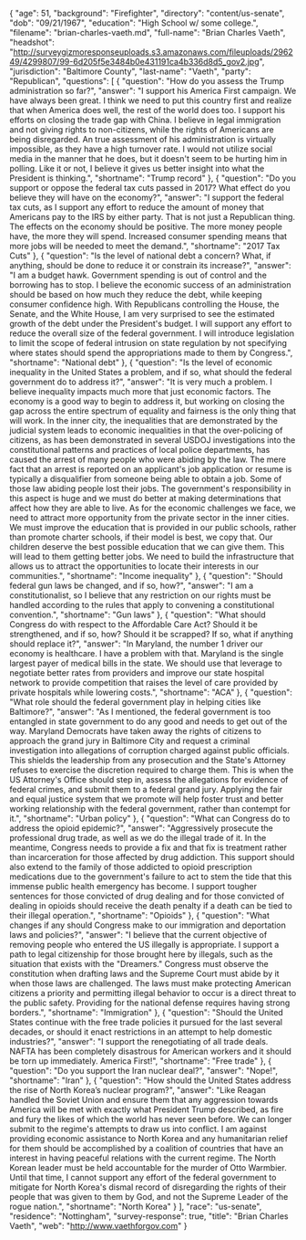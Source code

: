 {
  "age": 51,
  "background": "Firefighter",
  "directory": "content/us-senate",
  "dob": "09/21/1967",
  "education": "High School w/ some college.",
  "filename": "brian-charles-vaeth.md",
  "full-name": "Brian Charles Vaeth",
  "headshot": "http://surveygizmoresponseuploads.s3.amazonaws.com/fileuploads/296249/4299807/99-6d205f5e3484b0e431191ca4b336d8d5_gov2.jpg",
  "jurisdiction": "Baltimore County",
  "last-name": "Vaeth",
  "party": "Republican",
  "questions": [
    {
      "question": "How do you assess the Trump administration so far?",
      "answer": "I support his America First campaign. We have always been great. I think we need to put this country first and realize that when America does well, the rest of the world does too. I support his efforts on closing the trade gap with China. I believe in legal immigration and not giving rights to non-citizens, while the rights of Americans are being disregarded. An true assessment of his administration is virtually impossible, as they have a high turnover rate. I would not utilize social media in the manner that he does, but it doesn't seem to be hurting him in polling. Like it or not, I believe it gives us better insight into what the President is thinking.",
      "shortname": "Trump record"
    },
    {
      "question": "Do you support or oppose the federal tax cuts passed in 2017? What effect do you believe they will have on the economy?",
      "answer": "I support the federal tax cuts, as I support any effort to reduce the amount of money that Americans pay to the IRS by either party. That is not just a Republican thing. The effects on the economy should be positive. The more money people have, the more they will spend. Increased consumer spending means that more jobs will be needed to meet the demand.",
      "shortname": "2017 Tax Cuts"
    },
    {
      "question": "Is the level of national debt a concern? What, if anything, should be done to reduce it or constrain its increase?",
      "answer": "I am a budget hawk. Government spending is out of control and the borrowing has to stop. I believe the economic success of an administration should be based on how much they reduce the debt, while keeping consumer confidence high. With Republicans controlling the House, the Senate, and the White House, I am very surprised to see the estimated growth of the debt under the President's budget. I will support any effort to reduce the overall size of the federal government. I will introduce legislation to limit the scope of federal intrusion on state regulation by not specifying where states should spend the appropriations made to them by Congress.",
      "shortname": "National debt"
    },
    {
      "question": "Is the level of economic inequality in the United States a problem, and if so, what should the federal government do to address it?",
      "answer": "It is very much a problem. I believe inequality impacts much more that just economic factors. The economy is a good way to begin to address it, but working on closing the gap across the entire spectrum of equality and fairness is the only thing that will work. In the inner city, the inequalities that are demonstrated by the judicial system leads to economic inequalities in that the over-policing of citizens, as has been demonstrated in several USDOJ investigations into the constitutional patterns and practices of local police departments, has caused the arrest of many people who were abiding by the law. The mere fact that an arrest is reported on an applicant's job application or resume is typically a disqualifier from someone being able to obtain a job. Some of those law abiding people lost their jobs. The government's responsibility in this aspect is huge and we must do better at making determinations that affect how they are able to live. As for the economic challenges we face, we need to attract more opportunity from the private sector in the inner cities. We must improve the education that is provided in our public schools, rather than promote charter schools, if their model is best, we copy that. Our children deserve the best possible education that we can give them. This will lead to them getting better jobs. We need to build the infrastructure that allows us to attract the opportunities to locate their interests in our communities.",
      "shortname": "Income inequality"
    },
    {
      "question": "Should federal gun laws be changed, and if so, how?",
      "answer": "I am a constitutionalist, so I believe that any restriction on our rights must be handled according to the rules that apply to convening a constitutional convention.",
      "shortname": "Gun laws"
    },
    {
      "question": "What should Congress do with respect to the Affordable Care Act? Should it be strengthened, and if so, how? Should it be scrapped? If so, what if anything should replace it?",
      "answer": "In Maryland, the number 1 driver our economy is healthcare. I have a problem with that. Maryland is the single largest payer of medical bills in the state. We should use that leverage to negotiate better rates from providers and improve our state hospital network to provide competition that raises the level of care provided by private hospitals while lowering costs.",
      "shortname": "ACA"
    },
    {
      "question": "What role should the federal government play in helping cities like Baltimore?",
      "answer": "As I mentioned, the federal government is too entangled in state government to do any good and needs to get out of the way. Maryland Democrats have taken away the rights of citizens to approach the grand jury in Baltimore City and request a criminal investigation into allegations of corruption charged against public officials. This shields the leadership from any prosecution and the State's Attorney refuses to exercise the discretion required to charge them. This is when the US Attorney's Office should step in, assess the allegations for evidence of federal crimes, and submit them to a federal grand jury. Applying the fair and equal justice system that we promote will help foster trust and better working relationship with the federal government, rather than contempt for it.",
      "shortname": "Urban policy"
    },
    {
      "question": "What can Congress do to address the opioid epidemic?",
      "answer": "Aggressively prosecute the professional drug trade, as well as we do the illegal trade of it. In the meantime, Congress needs to provide a fix and that fix is treatment rather than incarceration for those affected by drug addiction. This support should also extend to the family of those addicted to opioid prescription medications due to the government's failure to act to stem the tide that this immense public health emergency has become. I support tougher sentences for those convicted of drug dealing and for those convicted of dealing in opioids should receive the death penalty if a death can be tied to their illegal operation.",
      "shortname": "Opioids"
    },
    {
      "question": "What changes if any should Congress make to our immigration and deportation laws and policies?",
      "answer": "I believe that the current objective of removing people who entered the US illegally is appropriate. I support a path to legal citizenship for those brought here by illegals, such as the situation that exists with the \"Dreamers.\" Congress must observe the constitution when drafting laws and the Supreme Court must abide by it when those laws are challenged. The laws must make protecting American citizens a priority and permitting illegal behavior to occur is a direct threat to the public safety. Providing for the national defense requires having strong borders.",
      "shortname": "Immigration"
    },
    {
      "question": "Should the United States continue with the free trade policies it pursued for the last several decades, or should it enact restrictions in an attempt to help domestic industries?",
      "answer": "I support the renegotiating of all trade deals. NAFTA has been completely disastrous for American workers and it should be torn up immediately. America First!",
      "shortname": "Free trade"
    },
    {
      "question": "Do you support the Iran nuclear deal?",
      "answer": "Nope!",
      "shortname": "Iran"
    },
    {
      "question": "How should the United States address the rise of North Korea’s nuclear program?",
      "answer": "Like Reagan handled the Soviet Union and ensure them that any aggression towards America will be met with exactly what President Trump described, as fire and fury the likes of which the world has never seen before. We can longer submit to the regime's attempts to draw us into conflict. I am against providing economic assistance to North Korea and any humanitarian relief for them should be accomplished by a coalition of countries that have an interest in having peaceful relations with the current regime. The North Korean leader must be held accountable for the murder of Otto Warmbier. Until that time, I cannot support any effort of the federal government to mitigate for North Korea's dismal record of disregarding the rights of their people that was given to them by God, and not the Supreme Leader of the rogue nation.",
      "shortname": "North Korea"
    }
  ],
  "race": "us-senate",
  "residence": "Nottingham",
  "survey-response": true,
  "title": "Brian Charles Vaeth",
  "web": "http://www.vaethforgov.com"
}

